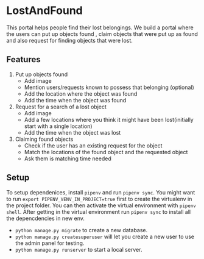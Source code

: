 # LostAndFound
This portal helps people find their lost belongings. We build a portal where the users can put up objects found , claim objects that were put up as found and also request for finding objects that were lost.

## Features
1. Put up objects found
    - Add image
    - Mention users/requests known to possess that belonging (optional)
    - Add the location where the object was found
    - Add the time when the object was found
2. Request for a search of a lost object
    - Add image
    - Add a few locations where you think it might have been lost(initially start with a single location)
    - Add the time when the object was lost
3. Claiming found objects
    - Check if the user has an existing request for the object
    - Match the locations of the found object and the requested object
    - Ask them is matching time needed
## Setup
To setup dependenices, install ```pipenv``` and run ```pipenv sync```. You might want to run ```export PIPENV_VENV_IN_PROJECT=true``` first to create the virtualenv in the project folder. You can then activate the virtual environment with ```pipenv shell```. After getting in the virtual environment run ```pipenv sync``` to install all the depencdencies in new env.

- ```python manage.py migrate``` to create a new database.
- ```python manage.py createsuperuser``` will let you create a new user to use the admin panel for testing.
- ```python manage.py runserver``` to start a local server.
